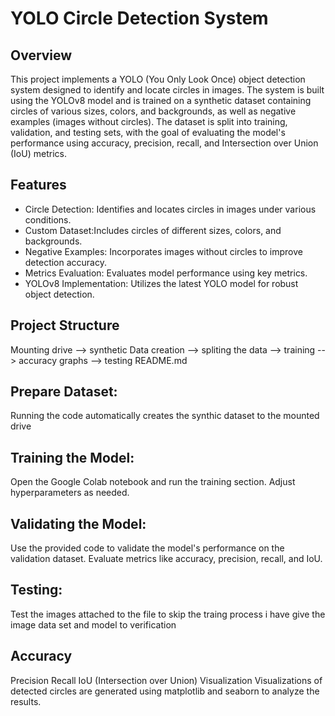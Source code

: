# YOLO Circle Detection System

## Overview

This project implements a YOLO (You Only Look Once) object detection system designed to identify and locate circles in images. The system is built using the YOLOv8 model and is trained on a synthetic dataset containing circles of various sizes, colors, and backgrounds, as well as negative examples (images without circles). The dataset is split into training, validation, and testing sets, with the goal of evaluating the model's performance using accuracy, precision, recall, and Intersection over Union (IoU) metrics.

## Features

- Circle Detection: Identifies and locates circles in images under various conditions.
- Custom Dataset:Includes circles of different sizes, colors, and backgrounds.
- Negative Examples: Incorporates images without circles to improve detection accuracy.
- Metrics Evaluation: Evaluates model performance using key metrics.
- YOLOv8 Implementation: Utilizes the latest YOLO model for robust object detection.

## Project Structure
Mounting drive -->  synthetic Data creation --> spliting the data --> training --> accuracy graphs --> testing 
README.md

## Prepare Dataset:
Running the code automatically creates the synthic dataset to the mounted drive

## Training the Model:
Open the Google Colab notebook and run the training section.
Adjust hyperparameters as needed.

## Validating the Model:
Use the provided code to validate the model's performance on the validation dataset.
Evaluate metrics like accuracy, precision, recall, and IoU.

## Testing:
Test the images attached to the file to skip the traing process i have give the image data set and model to verification

## Accuracy
Precision
Recall
IoU (Intersection over Union)
Visualization
Visualizations of detected circles are generated using matplotlib and seaborn to analyze the results.

